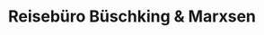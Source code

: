 ---
title: "Reisebüro Büschking & Marxsen"
url: /wedel/reisebuero-bueschking-und-marxsen/
shop: Reisebüro
---